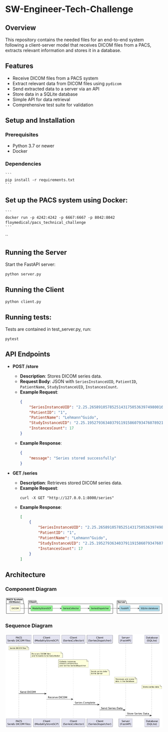 # SW-Engineer-Tech-Challenge

## Overview

This repository contains the needed files for an end-to-end system following a client-server model that receives DICOM files from a PACS, extracts relevant information and stores it in a database.


## Features

- Receive DICOM files from a PACS system
- Extract relevant data from DICOM files using `pydicom`
- Send extracted data to a server via an API
- Store data in a SQLite database
- Simple API for data retrieval
- Comprehensive test suite for validation


## Setup and Installation

### Prerequisites

- Python 3.7 or newer
- Docker

### Dependencies

    ```
    pip install -r requirements.txt
    ```

## Set up the PACS system using Docker:

    ```
    docker run -p 4242:4242 -p 6667:6667 -p 8042:8042 floymedical/pacs_technical_challenge
    ```

``

## Running the Server

Start the FastAPI server:

    python server.py
  

## Running the Client


    python client.py


## Running tests:

Tests are contained in test_server.py, run:

    pytest

    
  


## API Endpoints

- **POST /store**
    - **Description**: Stores DICOM series data.
    - **Request Body**: JSON with `SeriesInstanceUID`, `PatientID`, `PatientName`, `StudyInstanceUID`, `InstancesCount`.
    - **Example Request**:
        ```json
        {
            "SeriesInstanceUID": "2.25.265891057852514317505363974980016867097",
            "PatientID": "1",
            "PatientName": "Lehmann^Guido",
            "StudyInstanceUID": "2.25.195279363403791191586079347607892107643",
            "InstancesCount": 17
        }
        ```
    - **Example Response**:
        ```json
        {
            "message": "Series stored successfully"
        }
        ```

- **GET /series**
    - **Description**: Retrieves stored DICOM series data.
    - **Example Request**:
        ```
        curl -X GET "http://127.0.0.1:8000/series"
        ```
    - **Example Response**:
        ```json
        [
            {
                "SeriesInstanceUID": "2.25.265891057852514317505363974980016867097",
                "PatientID": "1",
                "PatientName": "Lehmann^Guido",
                "StudyInstanceUID": "2.25.195279363403791191586079347607892107643",
                "InstancesCount": 17
            }
        ]
        ```

## Architecture

### Component Diagram

![Component Diagram](diagrams/components_diagram.png)

### Sequence Diagram

![Sequence Diagram](diagrams/sequence_diagram.png)